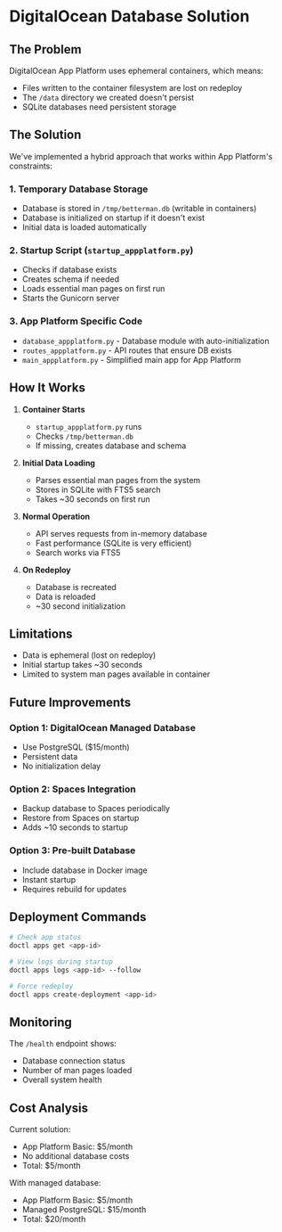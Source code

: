 # DigitalOcean Database Solution

## The Problem

DigitalOcean App Platform uses ephemeral containers, which means:
- Files written to the container filesystem are lost on redeploy
- The `/data` directory we created doesn't persist
- SQLite databases need persistent storage

## The Solution

We've implemented a hybrid approach that works within App Platform's constraints:

### 1. Temporary Database Storage
- Database is stored in `/tmp/betterman.db` (writable in containers)
- Database is initialized on startup if it doesn't exist
- Initial data is loaded automatically

### 2. Startup Script (`startup_appplatform.py`)
- Checks if database exists
- Creates schema if needed
- Loads essential man pages on first run
- Starts the Gunicorn server

### 3. App Platform Specific Code
- `database_appplatform.py` - Database module with auto-initialization
- `routes_appplatform.py` - API routes that ensure DB exists
- `main_appplatform.py` - Simplified main app for App Platform

## How It Works

1. **Container Starts**
   - `startup_appplatform.py` runs
   - Checks `/tmp/betterman.db`
   - If missing, creates database and schema

2. **Initial Data Loading**
   - Parses essential man pages from the system
   - Stores in SQLite with FTS5 search
   - Takes ~30 seconds on first run

3. **Normal Operation**
   - API serves requests from in-memory database
   - Fast performance (SQLite is very efficient)
   - Search works via FTS5

4. **On Redeploy**
   - Database is recreated
   - Data is reloaded
   - ~30 second initialization

## Limitations

- Data is ephemeral (lost on redeploy)
- Initial startup takes ~30 seconds
- Limited to system man pages available in container

## Future Improvements

### Option 1: DigitalOcean Managed Database
- Use PostgreSQL ($15/month)
- Persistent data
- No initialization delay

### Option 2: Spaces Integration
- Backup database to Spaces periodically
- Restore from Spaces on startup
- Adds ~10 seconds to startup

### Option 3: Pre-built Database
- Include database in Docker image
- Instant startup
- Requires rebuild for updates

## Deployment Commands

```bash
# Check app status
doctl apps get <app-id>

# View logs during startup
doctl apps logs <app-id> --follow

# Force redeploy
doctl apps create-deployment <app-id>
```

## Monitoring

The `/health` endpoint shows:
- Database connection status
- Number of man pages loaded
- Overall system health

## Cost Analysis

Current solution:
- App Platform Basic: $5/month
- No additional database costs
- Total: $5/month

With managed database:
- App Platform Basic: $5/month
- Managed PostgreSQL: $15/month
- Total: $20/month